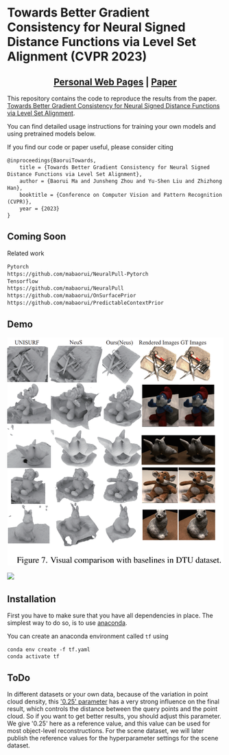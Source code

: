 # Towards Better Gradient Consistency for Neural Signed Distance Functions via Level Set Alignment (CVPR 2023)


<h2 align="center"><a href="https://mabaorui.github.io/">Personal Web Pages</a> | <a href="http://arxiv.org/abs/2305.11601/">Paper</a></h2>

This repository contains the code to reproduce the results from the paper.
[Towards Better Gradient Consistency for Neural Signed Distance Functions via Level Set Alignment](http://arxiv.org/abs/2305.11601/).

You can find detailed usage instructions for training your own models and using pretrained models below.

If you find our code or paper useful, please consider citing

    @inproceedings{BaoruiTowards,
        title = {Towards Better Gradient Consistency for Neural Signed Distance Functions via Level Set Alignment},
        author = {Baorui Ma and Junsheng Zhou and Yu-Shen Liu and Zhizhong Han},
        booktitle = {Conference on Computer Vision and Pattern Recognition (CVPR)},
        year = {2023}
    }

## Coming Soon

Related work
```bash
Pytorch 
https://github.com/mabaorui/NeuralPull-Pytorch
Tensorflow
https://github.com/mabaorui/NeuralPull
https://github.com/mabaorui/OnSurfacePrior
https://github.com/mabaorui/PredictableContextPrior
```


## Demo
<p align="left">
  <img src="img/towards.png" width="780" />
</p>

<p align="left">
  <img src="img/towards2.png" width="780" />
</p>


## Installation
First you have to make sure that you have all dependencies in place.
The simplest way to do so, is to use [anaconda](https://www.anaconda.com/). 

You can create an anaconda environment called `tf` using
```
conda env create -f tf.yaml
conda activate tf
```

## ToDo
In different datasets or your own data, because of the variation in point cloud density, this ['0.25' parameter](https://github.com/mabaorui/OnSurfacePrior/blob/d53bf3a7bc88837e2974ddc1fd0700ecc2641ade/onSurPrior.py#L425) has a very strong influence on the final result, which controls the distance between the query points and the point cloud. So if you want to get better results, you should adjust this parameter. We give '0.25' here as a reference value, and this value can be used for most object-level reconstructions. For the scene dataset, we will later publish the reference values for the hyperparameter settings for the scene dataset.
